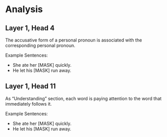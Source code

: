 # Analysis

## Layer 1, Head 4

The accusative form of a personal pronoun is associated with the corresponding personal pronoun.

Example Sentences:
- She ate her [MASK] quickly.
- He let his [MASK] run away.

## Layer 1, Head 11

As “Understanding” section, each word is paying attention to the word that immediately follows it.

Example Sentences:
- She ate her [MASK] quickly.
- He let his [MASK] run away.

